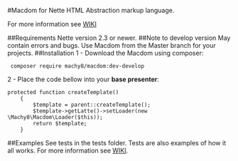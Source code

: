 #Macdom for Nette
HTML Abstraction markup language.

For more information see [WIKI](https://github.com/Machy8/Macdom-for-Nette/wiki)

##Requirements
Nette version 2.3 or newer.
##Note to develop version
May contain errors and bugs. Use Macdom from the Master branch for your projects.
##Installation
1 - Download the Macdom using composer:
```
 composer require machy8/macdom:dev-develop
```
2 - Place the code bellow into your **base presenter**:
```
protected function createTemplate()
    {
        $template = parent::createTemplate();
        $template->getLatte()->setLoader(new \Machy8\Macdom\Loader($this));
        return $template;
    }
```

##Examples
See tests in the tests folder. Tests are also examples of how it all works. For more information see [WIKI](https://github.com/Machy8/Macdom-for-Nette/wiki).
